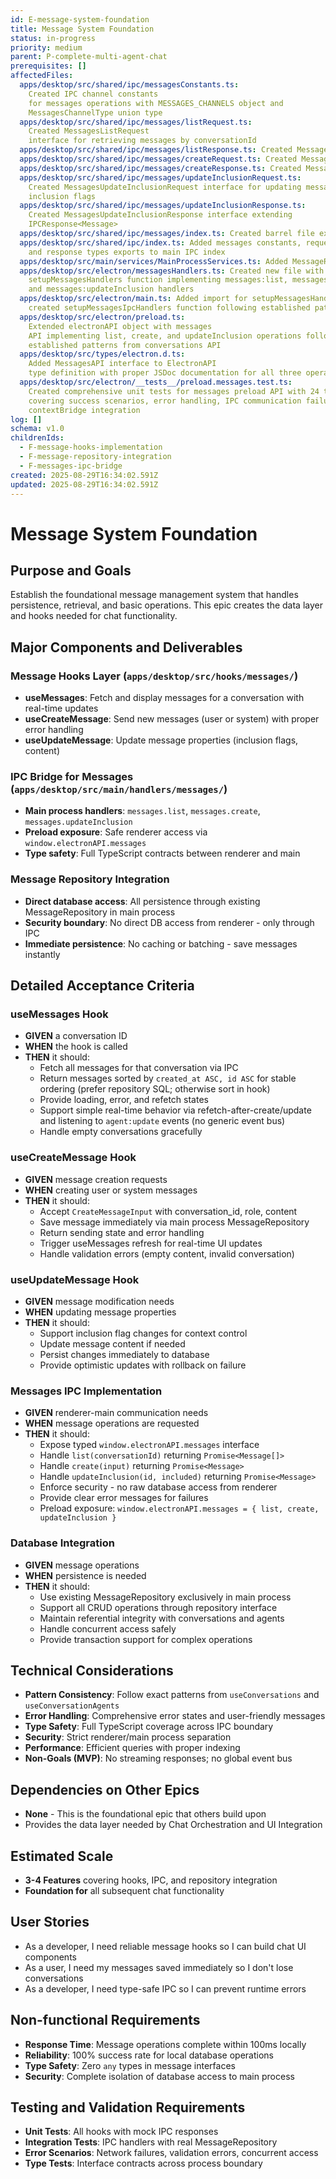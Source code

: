 ```yaml
---
id: E-message-system-foundation
title: Message System Foundation
status: in-progress
priority: medium
parent: P-complete-multi-agent-chat
prerequisites: []
affectedFiles:
  apps/desktop/src/shared/ipc/messagesConstants.ts:
    Created IPC channel constants
    for messages operations with MESSAGES_CHANNELS object and
    MessagesChannelType union type
  apps/desktop/src/shared/ipc/messages/listRequest.ts:
    Created MessagesListRequest
    interface for retrieving messages by conversationId
  apps/desktop/src/shared/ipc/messages/listResponse.ts: Created MessagesListResponse interface extending IPCResponse<Message[]>
  apps/desktop/src/shared/ipc/messages/createRequest.ts: Created MessagesCreateRequest interface accepting CreateMessageInput
  apps/desktop/src/shared/ipc/messages/createResponse.ts: Created MessagesCreateResponse interface extending IPCResponse<Message>
  apps/desktop/src/shared/ipc/messages/updateInclusionRequest.ts:
    Created MessagesUpdateInclusionRequest interface for updating message
    inclusion flags
  apps/desktop/src/shared/ipc/messages/updateInclusionResponse.ts:
    Created MessagesUpdateInclusionResponse interface extending
    IPCResponse<Message>
  apps/desktop/src/shared/ipc/messages/index.ts: Created barrel file exporting all messages request/response types
  apps/desktop/src/shared/ipc/index.ts: Added messages constants, request types,
    and response types exports to main IPC index
  apps/desktop/src/main/services/MainProcessServices.ts: Added MessageRepository import and initialization with proper error handling
  apps/desktop/src/electron/messagesHandlers.ts: Created new file with
    setupMessagesHandlers function implementing messages:list, messages:create,
    and messages:updateInclusion handlers
  apps/desktop/src/electron/main.ts: Added import for setupMessagesHandlers and
    created setupMessagesIpcHandlers function following established patterns
  apps/desktop/src/electron/preload.ts:
    Extended electronAPI object with messages
    API implementing list, create, and updateInclusion operations following
    established patterns from conversations API
  apps/desktop/src/types/electron.d.ts:
    Added MessagesAPI interface to ElectronAPI
    type definition with proper JSDoc documentation for all three operations
  apps/desktop/src/electron/__tests__/preload.messages.test.ts:
    Created comprehensive unit tests for messages preload API with 24 test cases
    covering success scenarios, error handling, IPC communication failures, and
    contextBridge integration
log: []
schema: v1.0
childrenIds:
  - F-message-hooks-implementation
  - F-message-repository-integration
  - F-messages-ipc-bridge
created: 2025-08-29T16:34:02.591Z
updated: 2025-08-29T16:34:02.591Z
---
```


# Message System Foundation

## Purpose and Goals

Establish the foundational message management system that handles persistence, retrieval, and basic operations. This epic creates the data layer and hooks needed for chat functionality.

## Major Components and Deliverables

### Message Hooks Layer (`apps/desktop/src/hooks/messages/`)

- **useMessages**: Fetch and display messages for a conversation with real-time updates
- **useCreateMessage**: Send new messages (user or system) with proper error handling
- **useUpdateMessage**: Update message properties (inclusion flags, content)

### IPC Bridge for Messages (`apps/desktop/src/main/handlers/messages/`)

- **Main process handlers**: `messages.list`, `messages.create`, `messages.updateInclusion`
- **Preload exposure**: Safe renderer access via `window.electronAPI.messages`
- **Type safety**: Full TypeScript contracts between renderer and main

### Message Repository Integration

- **Direct database access**: All persistence through existing MessageRepository in main process
- **Security boundary**: No direct DB access from renderer - only through IPC
- **Immediate persistence**: No caching or batching - save messages instantly

## Detailed Acceptance Criteria

### useMessages Hook

- **GIVEN** a conversation ID
- **WHEN** the hook is called
- **THEN** it should:
  - Fetch all messages for that conversation via IPC
  - Return messages sorted by `created_at ASC, id ASC` for stable ordering (prefer repository SQL; otherwise sort in hook)
  - Provide loading, error, and refetch states
  - Support simple real-time behavior via refetch-after-create/update and listening to `agent:update` events (no generic event bus)
  - Handle empty conversations gracefully

### useCreateMessage Hook

- **GIVEN** message creation requests
- **WHEN** creating user or system messages
- **THEN** it should:
  - Accept `CreateMessageInput` with conversation_id, role, content
  - Save message immediately via main process MessageRepository
  - Return sending state and error handling
  - Trigger useMessages refresh for real-time UI updates
  - Handle validation errors (empty content, invalid conversation)

### useUpdateMessage Hook

- **GIVEN** message modification needs
- **WHEN** updating message properties
- **THEN** it should:
  - Support inclusion flag changes for context control
  - Update message content if needed
  - Persist changes immediately to database
  - Provide optimistic updates with rollback on failure

### Messages IPC Implementation

- **GIVEN** renderer-main communication needs
- **WHEN** message operations are requested
- **THEN** it should:
  - Expose typed `window.electronAPI.messages` interface
  - Handle `list(conversationId)` returning `Promise<Message[]>`
  - Handle `create(input)` returning `Promise<Message>`
  - Handle `updateInclusion(id, included)` returning `Promise<Message>`
  - Enforce security - no raw database access from renderer
  - Provide clear error messages for failures
  - Preload exposure: `window.electronAPI.messages = { list, create, updateInclusion }`

### Database Integration

- **GIVEN** message operations
- **WHEN** persistence is needed
- **THEN** it should:
  - Use existing MessageRepository exclusively in main process
  - Support all CRUD operations through repository interface
  - Maintain referential integrity with conversations and agents
  - Handle concurrent access safely
  - Provide transaction support for complex operations

## Technical Considerations

- **Pattern Consistency**: Follow exact patterns from `useConversations` and `useConversationAgents`
- **Error Handling**: Comprehensive error states and user-friendly messages
- **Type Safety**: Full TypeScript coverage across IPC boundary
- **Security**: Strict renderer/main process separation
- **Performance**: Efficient queries with proper indexing
- **Non-Goals (MVP)**: No streaming responses; no global event bus

## Dependencies on Other Epics

- **None** - This is the foundational epic that others build upon
- Provides the data layer needed by Chat Orchestration and UI Integration

## Estimated Scale

- **3-4 Features** covering hooks, IPC, and repository integration
- **Foundation for** all subsequent chat functionality

## User Stories

- As a developer, I need reliable message hooks so I can build chat UI components
- As a user, I need my messages saved immediately so I don't lose conversations
- As a developer, I need type-safe IPC so I can prevent runtime errors

## Non-functional Requirements

- **Response Time**: Message operations complete within 100ms locally
- **Reliability**: 100% success rate for local database operations
- **Type Safety**: Zero `any` types in message interfaces
- **Security**: Complete isolation of database access to main process

## Testing and Validation Requirements

- **Unit Tests**: All hooks with mock IPC responses
- **Integration Tests**: IPC handlers with real MessageRepository
- **Error Scenarios**: Network failures, validation errors, concurrent access
- **Type Tests**: Interface contracts across process boundary
